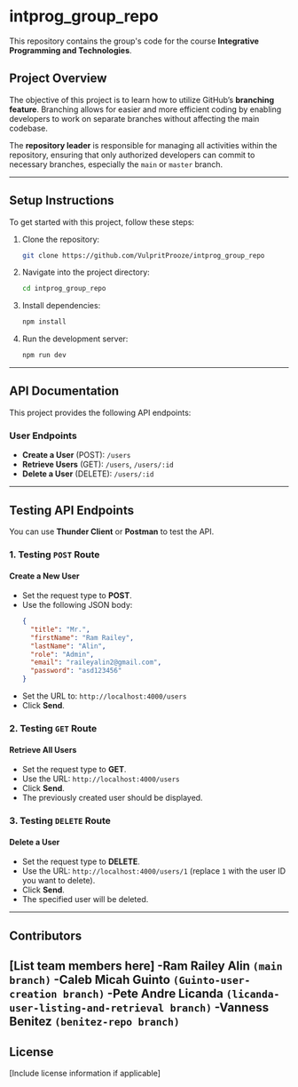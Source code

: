 # intprog_group_repo

This repository contains the group's code for the course **Integrative Programming and Technologies**.

## Project Overview
The objective of this project is to learn how to utilize GitHub’s **branching feature**. Branching allows for easier and more efficient coding by enabling developers to work on separate branches without affecting the main codebase.

The **repository leader** is responsible for managing all activities within the repository, ensuring that only authorized developers can commit to necessary branches, especially the `main` or `master` branch.

---

## Setup Instructions
To get started with this project, follow these steps:

1. Clone the repository:
   ```sh
   git clone https://github.com/VulpritProoze/intprog_group_repo
   ```
2. Navigate into the project directory:
   ```sh
   cd intprog_group_repo
   ```
3. Install dependencies:
   ```sh
   npm install
   ```
4. Run the development server:
   ```sh
   npm run dev
   ```

---

## API Documentation
This project provides the following API endpoints:

### User Endpoints
- **Create a User** (POST): `/users`
- **Retrieve Users** (GET): `/users`, `/users/:id`
- **Delete a User** (DELETE): `/users/:id`

---

## Testing API Endpoints
You can use **Thunder Client** or **Postman** to test the API.

### 1. Testing `POST` Route
#### Create a New User
- Set the request type to **POST**.
- Use the following JSON body:
  ```json
  {
    "title": "Mr.",
    "firstName": "Ram Railey",
    "lastName": "Alin",
    "role": "Admin",
    "email": "raileyalin2@gmail.com",
    "password": "asd123456"
  }
  ```
- Set the URL to: `http://localhost:4000/users`
- Click **Send**.

### 2. Testing `GET` Route
#### Retrieve All Users
- Set the request type to **GET**.
- Use the URL: `http://localhost:4000/users`
- Click **Send**.
- The previously created user should be displayed.

### 3. Testing `DELETE` Route
#### Delete a User
- Set the request type to **DELETE**.
- Use the URL: `http://localhost:4000/users/1` (replace `1` with the user ID you want to delete).
- Click **Send**.
- The specified user will be deleted.

---

## Contributors
[List team members here]
-Ram Railey Alin `(main branch)`
-Caleb Micah Guinto `(Guinto-user-creation branch)`
-Pete Andre Licanda `(licanda-user-listing-and-retrieval branch)`
-Vanness Benitez `(benitez-repo branch)`
---

## License
[Include license information if applicable]

